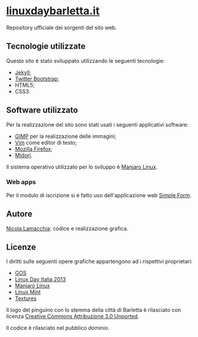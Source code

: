 [linuxdaybarletta.it](http://www.linuxdaybarletta.it/)
======================================================

Repository ufficiale dei sorgenti del sito web.

Tecnologie utilizzate
---------------------

Questo sito è stato sviluppato utilizzando le seguenti tecnologie:

  * [Jekyll](http://jekyllrb.com/);
  * [Twitter Bootstrap](http://getbootstrap.com/);
  * HTML5;
  * CSS3.

Software utilizzato
-------------------

Per la realizzazione del sito sono stati usati i seguenti applicativi software:

  * [GIMP](http://gimp.org/) per la realizzazione delle immagini;
  * [Vim](http://vim.org/) come editor di testo;
  * [Mozilla Firefox](https://mozilla.org/firefox);
  * [Midori](http://www.midori-browser.org/).

Il sistema operativo utilizzato per lo sviluppo è [Manjaro Linux](http://manjaro.org/).

### Web apps

Per il modulo di iscrizione si è fatto uso dell'applicazione web [Simple Form](http://getsimpleform.com).

Autore
------

[Nicola Lamacchia](http://www.nicolalamacchia.com/): codice e realizzazione grafica.

Licenze
-------

I diritti sulle seguenti opere grafiche appartengono ad i rispettivi proprietari:

  * [GOS](http://giovaniopenspace.it/)
  * [Linux Day Italia 2013](http://www.ils.org)
  * [Manjaro Linux](http://manjaro.org/)
  * [Linux Mint](http://linuxmint.com)
  * [Textures](http://subtlepatterns.com/)

Il logo del pinguino con lo stemma della città di Barletta è rilasciato con licenza [Creative Commons Attribuzione 3.0 Unported](http://creativecommons.org/licenses/by/3.0/deed.it).

Il codice è rilasciato nel pubblico dominio.

